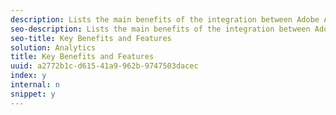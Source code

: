 ```yaml
---
description: Lists the main benefits of the integration between Adobe Analytics and ContactLab.
seo-description: Lists the main benefits of the integration between Adobe Analytics and ContactLab.
seo-title: Key Benefits and Features
solution: Analytics
title: Key Benefits and Features
uuid: a2772b1c-d615-41a9-962b-9747503dacec
index: y
internal: n
snippet: y
---
```




